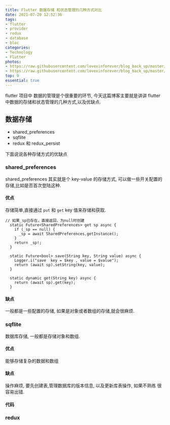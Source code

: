 ```yaml
---
title: Flutter 数据存储 和状态管理的几种方式对比
date: 2021-07-20 12:52:36
tags:
- flutter
- provider
- redux
- database
- bloc
categories:
- Technology
- Flutter
photos: 
- https://raw.githubusercontent.com/lovexinforever/blog_back_up/master/photos/2021-7-20_汽车.jpeg
- https://raw.githubusercontent.com/lovexinforever/blog_back_up/master/photos/2021-7-20_小船.jpeg
top: 9
essential: true
---
```


flutter 项目中 数据的管理是个很重要的环节, 今天这篇博客主要就是讲讲 flutter 中数据的存储和状态管理的几种方式,以及优缺点.

## 数据存储

- shared_preferences
- sqflite
- redux 和 redux_persist

下面说说各种存储方式的优缺点

### shared_preferences

shared_preferences 其实就是个 key-value 的存储方式, 可以做一些开关配置的存储,比如是否首次登陆这种.

#### 优点
存储简单,直接通过 `put` 和 `get` key 值来存储和获取.

```
// 如果_sp已存在，直接返回，为null时创建
  static Future<SharedPreferences> get sp async {
    if (_sp == null) {
      _sp = await SharedPreferences.getInstance();
    }
    return _sp!;
  }

  static Future<bool> save(String key, String value) async {
    Logger.i("save  key = $key , value = $value");
    return (await sp).setString(key, value);
  }

  static dynamic get(String key) async {
    return (await sp).get(key);
  }
```

#### 缺点
一般都是一些配置的存储, 如果是对象或者数组的存储,就会很麻烦.

### sqflite

数据库存储, 一般都是存储对象和数组.

#### 优点
能够存储复杂的数据和数组

#### 缺点
操作麻烦, 要先创建表,管理数据库的版本信息, 以及更新库表操作, 如果不熟练 很容易出错.

#### 代码


### redux
